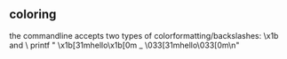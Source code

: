 ## coloring

the commandline accepts two types of colorformatting/backslashes: \x1b and \\
printf " \x1b[31mhello\x1b[0m _ \\033[31mhello\\033[0m\n"